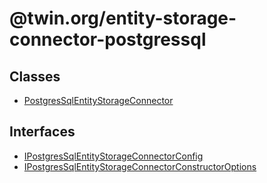 # @twin.org/entity-storage-connector-postgressql

## Classes

- [PostgresSqlEntityStorageConnector](classes/PostgresSqlEntityStorageConnector.md)

## Interfaces

- [IPostgresSqlEntityStorageConnectorConfig](interfaces/IPostgresSqlEntityStorageConnectorConfig.md)
- [IPostgresSqlEntityStorageConnectorConstructorOptions](interfaces/IPostgresSqlEntityStorageConnectorConstructorOptions.md)
